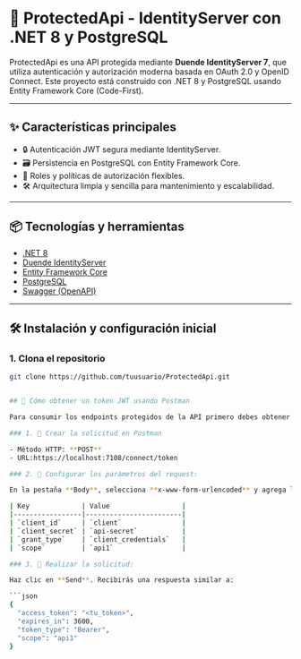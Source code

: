 # 🚀 ProtectedApi - IdentityServer con .NET 8 y PostgreSQL

ProtectedApi es una API protegida mediante **Duende IdentityServer 7**, que utiliza autenticación y autorización moderna basada en OAuth 2.0 y OpenID Connect. Este proyecto está construido con .NET 8 y PostgreSQL usando Entity Framework Core (Code-First).

---

## ✨ Características principales

- 🔒 Autenticación JWT segura mediante IdentityServer.
- 🗃️ Persistencia en PostgreSQL con Entity Framework Core.
- 🚦 Roles y políticas de autorización flexibles.
- 🛠️ Arquitectura limpia y sencilla para mantenimiento y escalabilidad.

---

## 📦 Tecnologías y herramientas

- [.NET 8](https://dotnet.microsoft.com/en-us/download/dotnet/8.0)
- [Duende IdentityServer](https://duendesoftware.com/products/identityserver)
- [Entity Framework Core](https://learn.microsoft.com/en-us/ef/core/)
- [PostgreSQL](https://www.postgresql.org/)
- [Swagger (OpenAPI)](https://swagger.io/)

---

## 🛠️ Instalación y configuración inicial

### 1. Clona el repositorio

```bash
git clone https://github.com/tuusuario/ProtectedApi.git


## 🔑 Cómo obtener un token JWT usando Postman

Para consumir los endpoints protegidos de la API primero debes obtener un **token JWT** desde IdentityServer usando Postman. Sigue estos pasos:

### 1. 📌 Crear la solicitud en Postman

- Método HTTP: **POST**
- URL:https://localhost:7108/connect/token

### 2. 🔧 Configurar los parámetros del request:

En la pestaña **Body**, selecciona **x-www-form-urlencoded** y agrega los siguientes valores:

| Key             | Value                  |
|-----------------|------------------------|
| `client_id`     | `client`               |
| `client_secret` | `api-secret`           |
| `grant_type`    | `client_credentials`   |
| `scope`         | `api1`                 |

### 3. 🚀 Realizar la solicitud:

Haz clic en **Send**. Recibirás una respuesta similar a:

```json
{
  "access_token": "<tu_token>",
  "expires_in": 3600,
  "token_type": "Bearer",
  "scope": "api1"
}
